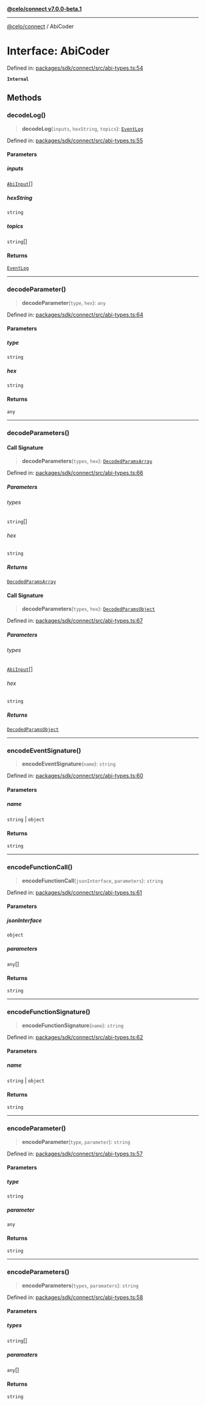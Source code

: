 [**@celo/connect v7.0.0-beta.1**](../README.md)

***

[@celo/connect](../globals.md) / AbiCoder

# Interface: AbiCoder

Defined in: [packages/sdk/connect/src/abi-types.ts:54](https://github.com/celo-org/developer-tooling/blob/master/packages/sdk/connect/src/abi-types.ts#L54)

**`Internal`**

## Methods

### decodeLog()

> **decodeLog**(`inputs`, `hexString`, `topics`): [`EventLog`](EventLog.md)

Defined in: [packages/sdk/connect/src/abi-types.ts:55](https://github.com/celo-org/developer-tooling/blob/master/packages/sdk/connect/src/abi-types.ts#L55)

#### Parameters

##### inputs

[`AbiInput`](AbiInput.md)[]

##### hexString

`string`

##### topics

`string`[]

#### Returns

[`EventLog`](EventLog.md)

***

### decodeParameter()

> **decodeParameter**(`type`, `hex`): `any`

Defined in: [packages/sdk/connect/src/abi-types.ts:64](https://github.com/celo-org/developer-tooling/blob/master/packages/sdk/connect/src/abi-types.ts#L64)

#### Parameters

##### type

`string`

##### hex

`string`

#### Returns

`any`

***

### decodeParameters()

#### Call Signature

> **decodeParameters**(`types`, `hex`): [`DecodedParamsArray`](DecodedParamsArray.md)

Defined in: [packages/sdk/connect/src/abi-types.ts:66](https://github.com/celo-org/developer-tooling/blob/master/packages/sdk/connect/src/abi-types.ts#L66)

##### Parameters

###### types

`string`[]

###### hex

`string`

##### Returns

[`DecodedParamsArray`](DecodedParamsArray.md)

#### Call Signature

> **decodeParameters**(`types`, `hex`): [`DecodedParamsObject`](DecodedParamsObject.md)

Defined in: [packages/sdk/connect/src/abi-types.ts:67](https://github.com/celo-org/developer-tooling/blob/master/packages/sdk/connect/src/abi-types.ts#L67)

##### Parameters

###### types

[`AbiInput`](AbiInput.md)[]

###### hex

`string`

##### Returns

[`DecodedParamsObject`](DecodedParamsObject.md)

***

### encodeEventSignature()

> **encodeEventSignature**(`name`): `string`

Defined in: [packages/sdk/connect/src/abi-types.ts:60](https://github.com/celo-org/developer-tooling/blob/master/packages/sdk/connect/src/abi-types.ts#L60)

#### Parameters

##### name

`string` | `object`

#### Returns

`string`

***

### encodeFunctionCall()

> **encodeFunctionCall**(`jsonInterface`, `parameters`): `string`

Defined in: [packages/sdk/connect/src/abi-types.ts:61](https://github.com/celo-org/developer-tooling/blob/master/packages/sdk/connect/src/abi-types.ts#L61)

#### Parameters

##### jsonInterface

`object`

##### parameters

`any`[]

#### Returns

`string`

***

### encodeFunctionSignature()

> **encodeFunctionSignature**(`name`): `string`

Defined in: [packages/sdk/connect/src/abi-types.ts:62](https://github.com/celo-org/developer-tooling/blob/master/packages/sdk/connect/src/abi-types.ts#L62)

#### Parameters

##### name

`string` | `object`

#### Returns

`string`

***

### encodeParameter()

> **encodeParameter**(`type`, `parameter`): `string`

Defined in: [packages/sdk/connect/src/abi-types.ts:57](https://github.com/celo-org/developer-tooling/blob/master/packages/sdk/connect/src/abi-types.ts#L57)

#### Parameters

##### type

`string`

##### parameter

`any`

#### Returns

`string`

***

### encodeParameters()

> **encodeParameters**(`types`, `paramaters`): `string`

Defined in: [packages/sdk/connect/src/abi-types.ts:58](https://github.com/celo-org/developer-tooling/blob/master/packages/sdk/connect/src/abi-types.ts#L58)

#### Parameters

##### types

`string`[]

##### paramaters

`any`[]

#### Returns

`string`
